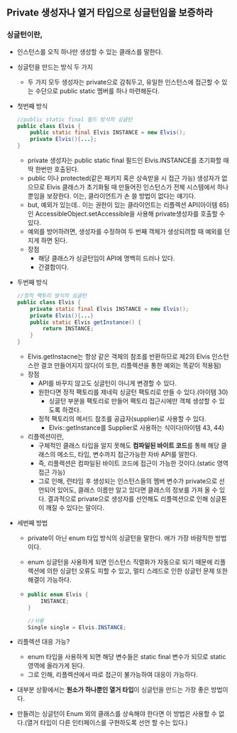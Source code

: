 ## Private 생성자나 열거 타입으로 싱글턴임을 보증하라

### 싱글턴이란,

- 인스턴스를 오직 하나만 생성할 수 있는 클래스를 말한다.

- 싱글턴을 만드는 방식 두 가지

  - 두 가지 모두 생성자는 private으로 감춰두고, 유일한 인스턴스에 접근할 수 있는 수단으로 public static 멤버를 하나 마련해둔다.

- 첫번째 방식

  ```JAVA
  //public static final 필드 방식의 싱글턴
  public class Elvis {
      public static final Elvis INSTANCE = new Elvis();
      private Elvis(){...};
  }
  ```

  - private 생성자는 public static final 필드인 Elvis.INSTANCE를 초기화할 때 딱 한번만 호출된다.
  - public 이나 protected(같은 패키지 혹은 상속받을 시 접근 가능) 생성자가 없으므로 Elvis 클래스가 초기화될 때 만들어진 인스턴스가 전체 시스템에서 하나뿐임을 보장한다. 이는, 클라이언트가 손 쓸 방법이 없다는 얘기다.
  - but, 예외가 있는데.. 이는 권한이 있는 클라이언트는 리플렉션 API(아이템 65)인 AccessibleObject.setAccessible을 사용해 private생성자를 호출할 수 있다.
  - 예외를 방어하려면, 생성자를 수정하여 두 번째 객체가 생성되려할 때 예외를 던지게 하면 된다.
  - 장점
    - 해당 클래스가 싱글턴임이 API에 명백히 드러나 있다.
    - 간결함이다.

- 두번째 방식

  ```java
  //정적 팩토리 방식의 싱글턴
  public class Elvis {
      private static final Elvis INSTANCE = new Elvis();
      private Elvis(){...}
      public static Elvis getInstance() {
          return INSTANCE;
      }
  }
  ```

  - Elvis.getInstacne는 항상 같은 객체의 참조를 반환하므로 제2의 Elvis 인스턴스란 결코 만들어지지 않다(이 또한, 리플렉션을 통한 예외는 똑같이 적용됨)
  - 장점
    - API를 바꾸지 않고도 싱글턴이 아니게 변경할 수 있다.
    - 원한다면 정적 팩토리를 제네릭 싱글턴 팩토리로 만들 수 있다.(아이템 30)
      - 싱글턴 부분을 팩토리로 만들어 팩토리 접근시에만 객체 생성할 수 있도록 하겠다.
    - 정적 팩토리의 메서드 참조를 공급자(supplier)로 사용할 수 있다.
      - Elvis::getInstance를 Supplier<Elvis>로 사용하는 식이다(아이템 43, 44)
   - 리플렉션이란,
        - 구체적인 클래스 타입을 알지 못해도 **컴파일된 바이트 코드**를 통해 해당 클래스의 메소드, 타입, 변수까지 접근가능한 자바 API를 말한다.
        - 즉, 리플렉션은 컴파일된 바이트 코드에 접근이 가능한 것이다.(static 영역 접근 가능)
        - 그로 인해, 런타임 후 생성되는 인스턴스들의 멤버 변수가 private으로 선언되어 있어도, 클래스 이름만 알고 있다면 클래스의 정보를 가져 올 수 있다. 결과적으로 private으로 생성자를 선언해도 리플렉션으로 인해 싱글톤이 깨질 수 있다는 말이다.

- 세번째 방법

  - private이 아닌 enum 타입 방식의 싱글턴을 말한다. 애가 가장 바람직한 방법이다.
  - enum 싱글턴을 사용하게 되면 인스턴스 직렬화가 자동으로 되기 때문에 리플렉션에 의한 싱글턴 오류도 피할 수 있고, 멀티 스레드로 인한 싱글턴 문제 또한 해결이 가능하다.

  - ```java
    public enum Elvis {
        INSTANCE;
    }
    
    //사용
    Single single = Elvis.INSTANCE;
    ```
- 리플렉션 대응 가능?
    
    - enum 타입을 사용하게 되면 해당 변수들은 static final 변수가 되므로 static영역에 올라가게 된다.
    - 그로 인해, 리플렉션에서 따로 접근이 불가능하여 대응이 가능하다.

- 대부분 상황에서는 **원소가 하나뿐인 열거 타입**이 싱글턴을 만드는 가장 좋은 방법이다.

- 만들려는 싱글턴이 Enum 외의 클래스를 상속해야 한다면 이 방법은 사용할 수 없다.(열거 타입이 다른 인터페이스를 구현하도록 선언 할 수는 있다.)
